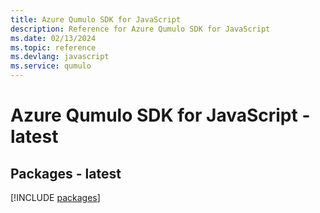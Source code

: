 ```yaml
---
title: Azure Qumulo SDK for JavaScript
description: Reference for Azure Qumulo SDK for JavaScript
ms.date: 02/13/2024
ms.topic: reference
ms.devlang: javascript
ms.service: qumulo
---
```

# Azure Qumulo SDK for JavaScript - latest
## Packages - latest
[!INCLUDE [packages](qumulo-index.md)]
